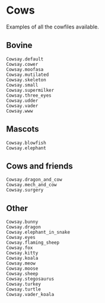 # Cows

Examples of all the cowfiles available.

## Bovine

```@docs
Cowsay.default
Cowsay.cower
Cowsay.moofasa
Cowsay.mutilated
Cowsay.skeleton
Cowsay.small
Cowsay.supermilker
Cowsay.three_eyes
Cowsay.udder
Cowsay.vader
Cowsay.www
```

## Mascots

```@docs
Cowsay.blowfish
Cowsay.elephant
```

## Cows and friends

```@docs
Cowsay.dragon_and_cow
Cowsay.mech_and_cow
Cowsay.surgery
```

## Other

```@docs
Cowsay.bunny
Cowsay.dragon
Cowsay.elephant_in_snake
Cowsay.eyes
Cowsay.flaming_sheep
Cowsay.fox
Cowsay.kitty
Cowsay.koala
Cowsay.meow
Cowsay.moose
Cowsay.sheep
Cowsay.stegosaurus
Cowsay.turkey
Cowsay.turtle
Cowsay.vader_koala
```
